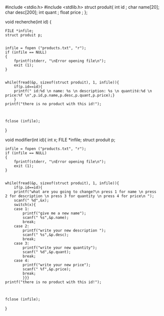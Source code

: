 #include <stdio.h>
#include <stdlib.h>
struct produit{ 
int id ;
char name[20];
 char desc[200];
  int quant ;
  float price ;
};

void recherche(int id)
{

    FILE *infile;
    struct produit p;


    infile = fopen ("products.txt", "r");
    if (infile == NULL)
    {
        fprintf(stderr, "\nError opening file\n");
        exit (1);
    }


    while(fread(&p, sizeof(struct produit), 1, infile)){
        if(p.id==id){
        printf(" id:%d \n name: %s \n description: %s \n quantité:%d \n price:%f \n",p.id,p.name,p.desc,p.quant,p.price);}
        }
    printf("there is no product with this id!");



    fclose (infile);

}


void modifier(int id){
    int x;
    FILE *infile;
    struct produit p;


    infile = fopen ("products.txt", "r");
    if (infile == NULL)
    {
        fprintf(stderr, "\nError opening file\n");
        exit (1);
    }


    while(fread(&p, sizeof(struct produit), 1, infile)){
        if(p.id==id){
        printf("what are you going to change?\n press 1 for name \n press 2 for description \n press 3 for quantity \n press 4 for price\n ");
        scanf(" %d",&x);
        switch(x){
        case 1:
            printf("give me a new name");
            scanf(" %s",&p.name);
            break;
        case 2:
            printf("write your new description ");
            scanf(" %s",&p.desc);
            break;
        case 3:
            printf("write your new quantity");
            scanf(" %d",&p.quant);
            break;
        case 4:
            printf("write your new price");
            scanf(" %f",&p.price);
            break;
            }}}
    printf("there is no product with this id!");



    fclose (infile);

}
